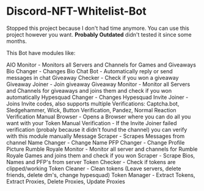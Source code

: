 # Discord-NFT-Whitelist-Bot
Stopped this project because I don't had time anymore. You can use this project however you want. **Probably Outdated** didn't tested it since some months.


This Bot have modules like:

AIO Monitor - Monitors all Servers and Channels for Games and Giveaways
Bio Changer - Changes Bio
Chat Bot - Automatically reply or send messages in chat
Giveaway Checker - Check if you won a giveaway
Giveaway Joiner - Join giveaway
Giveaway Monitor - Monitor all Servers and Channels for giveaways and joins them and check if you won automatically
Hypesquad Changer - Changes Hypesquad
Invite Joiner - Joins Invite codes, also supports multiple Verifications: Captcha.bot, Sledgehammer, Wick, Button Verification, Pandez, Normal Reaction Verification
Manual Browser - Opens a Browser where you can do all you want with your Token
Manual Verification - If the Invite Joiner failed verification (probaly because it didn't found the channel) you can verify with this module manually
Message Scraper - Scrapes Messages from channel
Name Changer - Change Name
PFP Changer - Change Profile Picture
Rumble Royale Monitor - Monitor all server and channels for Rumble Royale Games and joins them and check if you won
Scraper - Scrape Bios, Names and PFP's from server
Token Checker - Check if tokens are clipped/working
Token Cleaner - Clean tokens (Leave servers, delete friends, delete dm's, change hypesquad)
Token Manager - Extract Tokens, Extract Proxies, Delete Proxies, Update Proxies
